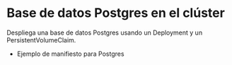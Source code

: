 # Base de datos Postgres en el clúster

Despliega una base de datos Postgres usando un Deployment y un PersistentVolumeClaim.

- Ejemplo de manifiesto para Postgres
